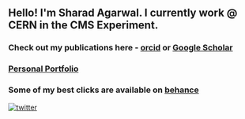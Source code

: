## Hello! I'm Sharad Agarwal. I currently work @ CERN in the CMS Experiment.

### Check out my publications here - [orcid](https://orcid.org/0000-0002-6492-5390) or [Google Scholar](https://scholar.google.com/citations?user=yRVFJp8AAAAJ&hl=en)

### [Personal Portfolio](https://sharad1126.github.io/)

### Some of my best clicks are available on [behance](https://www.behance.net/sharad1126)

[![twitter](https://img.shields.io/twitter/follow/shad1126?style=social)]((https://shields.io/))
